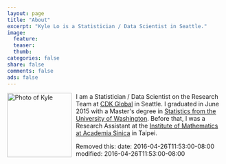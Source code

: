 ```yaml
---
layout: page
title: "About"
excerpt: "Kyle Lo is a Statistician / Data Scientist in Seattle."
image:
  feature:
  teaser:
  thumb:
categories: false
share: false
comments: false
ads: false
---
```


<img src="{{ site.url}}/images/bio-photo.jpg" alt="Photo of Kyle" width="150" height="150" align="left" style="margin: 0px 10px 0px 0px;"> I am a Statistician / Data Scientist on the Research Team at [CDK Global](http://www.cdkglobal.com/insightcenter/digital-marketing) in Seattle. I graduated in June 2015 with a Master's degree in [Statistics from the University of Washington](https://www.stat.washington.edu/).  Before that, I was a Research Assistant at the [Institute of Mathematics at Academia Sinica](http://www.math.sinica.edu.tw/www/default_e.jsp) in Taipei.

Removed this:
date: 2016-04-26T11:53:00-08:00
modified: 2016-04-26T11:53:00-08:00
